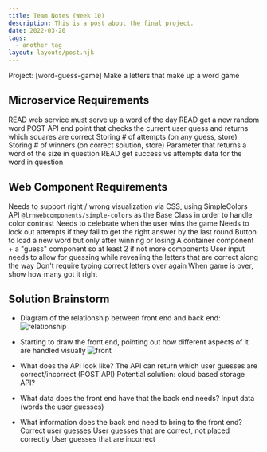 ```yaml
---
title: Team Notes (Week 10)
description: This is a post about the final project. 
date: 2022-03-20
tags:
  - another tag
layout: layouts/post.njk
---
```

Project: [word-guess-game] Make a letters that make up a word game 

## Microservice Requirements

READ web service must serve up a word of the day
READ get a new random word
POST API end point that checks the current user guess and returns which squares are correct
Storing # of attempts (on any guess, store)
Storing # of winners (on correct solution, store)
Parameter that returns a word of the size in question
READ get success vs attempts data for the word in question

## Web Component Requirements

Needs to support right / wrong visualization via CSS, using SimpleColors API `@lrnwebcomponents/simple-colors` as the Base Class in order to handle color contrast
Needs to celebrate when the user wins the game
Needs to lock out attempts if they fail to get the right answer by the last round
Button to load a new word but only after winning or losing
A container component + a "guess" component so at least 2 if not more components
User input needs to allow for guessing while revealing the letters that are correct along the way
Don't require typing correct letters over again
When game is over, show how many got it right

## Solution Brainstorm

* Diagram of the relationship between front end and back end:
![relationship](https://dev-to-uploads.s3.amazonaws.com/uploads/articles/dnxiqtu7wwu6olvlxezs.jpg)

* Starting to draw the front end, pointing out how different aspects of it are handled visually
![front](https://dev-to-uploads.s3.amazonaws.com/uploads/articles/6eugevbsf8ogx3t19p6x.png)

* What does the API look like?
 The API can return which user guesses are correct/incorrect (POST API)
    Potential solution: cloud based storage API? 

* What data does the front end have that the back end needs?
 Input data (words the user guesses)

* What information does the back end need to bring to the front end?
Correct user guesses
User guesses that are correct, not placed correctly
User guesses that are incorrect
